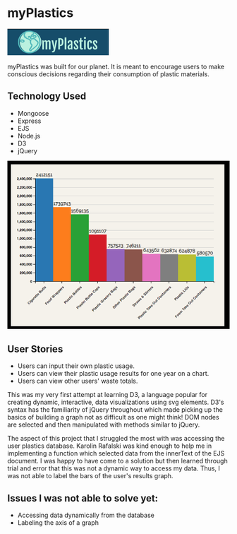 # myPlastics
![myPlastics logo](/public/images/myplastics_logo_screenshot.png)

myPlastics was built for our planet. It is meant to encourage users to make conscious decisions regarding their consumption of plastic materials.

## Technology Used
* Mongoose
* Express
* EJS
* Node.js
* D3
* jQuery

![myPlastics chart](/public/images/myPlastics_topTen_sh.png)

## User Stories
* Users can input their own plastic usage.
* Users can view their plastic usage results for one year on a chart.
* Users can view other users' waste totals.

This was my very first attempt at learning D3, a language popular for creating dynamic, interactive, data visualizations using svg elements. D3's syntax has the familiarity of jQuery throughout which made picking up the basics of building a graph not as difficult as one might think! DOM nodes are selected and then manipulated with methods similar to jQuery.

The aspect of this project that I struggled the most with was accessing the user plastics database. Karolin Rafalski was kind enough to help me in implementing a function which selected data from the innerText of the EJS document. I was happy to have come to a solution but then learned through trial and error that this was not a dynamic way to access my data. Thus, I was not able to label the bars of the user's results graph.

## Issues I was not able to solve yet:
* Accessing data dynamically from the database
* Labeling the axis of a graph
